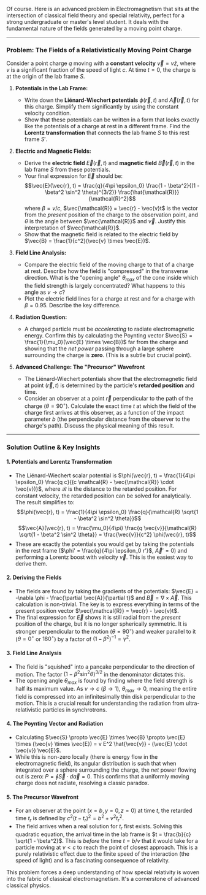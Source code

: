 Of course. Here is an advanced problem in Electromagnetism that sits at the intersection of classical field theory and special relativity, perfect for a strong undergraduate or master's level student. It deals with the fundamental nature of the fields generated by a moving point charge.

---

### **Problem: The Fields of a Relativistically Moving Point Charge**

Consider a point charge $q$ moving with a **constant velocity** $\vec{v} = v \hat{z}$, where $v$ is a significant fraction of the speed of light $c$. At time $t=0$, the charge is at the origin of the lab frame $S$.

1.  **Potentials in the Lab Frame:**
    *   Write down the **Liénard-Wiechert potentials** $\phi(\vec{r}, t)$ and $\vec{A}(\vec{r}, t)$ for this charge. Simplify them significantly by using the constant velocity condition.
    *   Show that these potentials can be written in a form that looks exactly like the potentials of a charge at rest in a different frame. Find the **Lorentz transformation** that connects the lab frame $S$ to this rest frame $S'$.

2.  **Electric and Magnetic Fields:**
    *   Derive the **electric field** $\vec{E}(\vec{r}, t)$ and **magnetic field** $\vec{B}(\vec{r}, t)$ in the lab frame $S$ from these potentials.
    *   Your final expression for $\vec{E}$ should be:
        $$\vec{E}(\vec{r}, t) = \frac{q}{4\pi \epsilon_0} \frac{1 - \beta^2}{(1 - \beta^2 \sin^2 \theta)^{3/2}} \frac{\hat{\mathcal{R}}}{\mathcal{R}^2}$$
        where $\beta = v/c$, $\vec{\mathcal{R}} = \vec{r} - \vec{v}t$ is the vector from the *present* position of the charge to the observation point, and $\theta$ is the angle between $\vec{\mathcal{R}}$ and $\vec{v}$. Justify this interpretation of $\vec{\mathcal{R}}$.
    *   Show that the magnetic field is related to the electric field by $\vec{B} = \frac{1}{c^2}(\vec{v} \times \vec{E})$.

3.  **Field Line Analysis:**
    *   Compare the electric field of the moving charge to that of a charge at rest. Describe how the field is "compressed" in the transverse direction. What is the "opening angle" $\theta_{max}$ of the cone inside which the field strength is largely concentrated? What happens to this angle as $v \to c$?
    *   Plot the electric field lines for a charge at rest and for a charge with $\beta = 0.95$. Describe the key difference.

4.  **Radiation Question:**
    *   A charged particle must be *accelerating* to radiate electromagnetic energy. Confirm this by calculating the Poynting vector $\vec{S} = \frac{1}{\mu_0}(\vec{E} \times \vec{B})$ far from the charge and showing that the *net power* passing through a large sphere surrounding the charge is **zero**. (This is a subtle but crucial point).

5.  **Advanced Challenge: The "Precursor" Wavefront**
    *   The Liénard-Wiechert potentials show that the electromagnetic field at point $( \vec{r}, t )$ is determined by the particle's **retarded position** and time.
    *   Consider an observer at a point $\vec{r}$ perpendicular to the path of the charge ($\theta = 90^\circ$). Calculate the exact time $t$ at which the field of the charge first arrives at this observer, as a function of the impact parameter $b$ (the perpendicular distance from the observer to the charge's path). Discuss the physical meaning of this result.

---

### **Solution Outline & Key Insights**

#### **1. Potentials and Lorentz Transformation**
*   The Liénard-Wiechert scalar potential is $\phi(\vec{r}, t) = \frac{1}{4\pi \epsilon_0} \frac{q c}{(c \mathcal{R} - \vec{\mathcal{R}} \cdot \vec{v})}$, where $\mathcal{R}$ is the distance to the retarded position. For constant velocity, the retarded position can be solved for analytically. The result simplifies to:
    $$\phi(\vec{r}, t) = \frac{1}{4\pi \epsilon_0} \frac{q}{\mathcal{R} \sqrt{1 - \beta^2 \sin^2 \theta}}$$
    $$\vec{A}(\vec{r}, t) = \frac{\mu_0}{4\pi} \frac{q \vec{v}}{\mathcal{R} \sqrt{1 - \beta^2 \sin^2 \theta}} = \frac{\vec{v}}{c^2} \phi(\vec{r}, t)$$
*   These are exactly the potentials you would get by taking the potentials in the rest frame ($\phi' = \frac{q}{4\pi \epsilon_0 r'}$, $\vec{A}'=0$) and performing a Lorentz boost with velocity $\vec{v}$. This is the easiest way to derive them.

#### **2. Deriving the Fields**
*   The fields are found by taking the gradients of the potentials: $\vec{E} = -\nabla \phi - \frac{\partial \vec{A}}{\partial t}$ and $\vec{B} = \nabla \times \vec{A}$. This calculation is non-trivial. The key is to express everything in terms of the present position vector $\vec{\mathcal{R}} = \vec{r} - \vec{v}t$.
*   The final expression for $\vec{E}$ shows it is still radial from the *present* position of the charge, but it is no longer spherically symmetric. It is stronger perpendicular to the motion ($\theta = 90^\circ$) and weaker parallel to it ($\theta = 0^\circ$ or $180^\circ$) by a factor of $(1-\beta^2)^{-1} = \gamma^2$.

#### **3. Field Line Analysis**
*   The field is "squished" into a pancake perpendicular to the direction of motion. The factor $(1 - \beta^2 \sin^2 \theta)^{3/2}$ in the denominator dictates this.
*   The opening angle $\theta_{max}$ is found by finding where the field strength is half its maximum value. As $v \to c$ ($\beta \to 1$), $\theta_{max} \to 0$, meaning the entire field is compressed into an infinitesimally thin disk perpendicular to the motion. This is a crucial result for understanding the radiation from ultra-relativistic particles in synchrotrons.

#### **4. The Poynting Vector and Radiation**
*   Calculating $\vec{S} \propto \vec{E} \times \vec{B} \propto \vec{E} \times (\vec{v} \times \vec{E}) = v E^2 \hat{\vec{v}} - (\vec{E} \cdot \vec{v}) \vec{E}$.
*   While this is non-zero locally (there is energy flow in the electromagnetic field), its angular distribution is such that when integrated over a sphere surrounding the charge, the *net* power flowing out is zero: $P = \oint \vec{S} \cdot d\vec{a} = 0$. This confirms that a uniformly moving charge does not radiate, resolving a classic paradox.

#### **5. The Precursor Wavefront**
*   For an observer at the point $(x=b, y=0, z=0)$ at time $t$, the retarded time $t_r$ is defined by $c^2(t-t_r)^2 = b^2 + v^2 t_r^2$.
*   The field arrives when a real solution for $t_r$ first exists. Solving this quadratic equation, the arrival time in the lab frame is $t = \frac{b}{c} \sqrt{1 - \beta^2}$. This is *before* the time $t = b/v$ that it would take for a particle moving at $v < c$ to reach the point of closest approach. This is a purely relativistic effect due to the finite speed of the interaction (the speed of light) and is a fascinating consequence of relativity.

This problem forces a deep understanding of how special relativity is woven into the fabric of classical electromagnetism. It's a cornerstone of advanced classical physics.